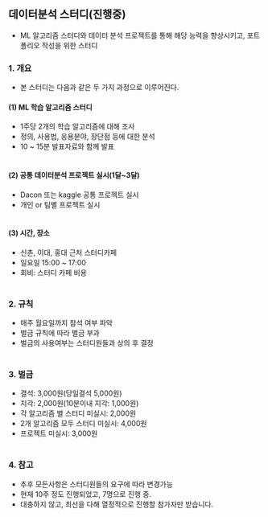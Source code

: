 ## 데이터분석 스터디(진행중)
- ML 알고리즘 스터디와 데이터 분석 프로젝트를 통해 해당 능력을 향상시키고, 포트폴리오 작성을 위한 스터디<br>

### 1. 개요
- 본 스터디는 다음과 같은 두 가지 과정으로 이루어진다.
#### (1) ML 학습 알고리즘 스터디
- 1주당 2개의 학습 알고리즘에 대해 조사
- 정의, 사용법, 응용분야, 장단점 등에 대한 분석
- 10 ~ 15분 발표자료와 함께 발표<br><br>
#### (2) 공통 데이터분석  프로젝트 실시(1달~3달)
- Dacon 또는 kaggle 공통 프로젝트 실시
- 개인 or 팀별 프로젝트 실시<br><br>
#### (3) 시간, 장소
- 신촌, 이대, 홍대 근처 스터디카페
- 일요일 15:00 ~ 17:00
- 회비: 스터디 카페 비용<br><br>

### 2. 규칙
- 매주 월요일까지 참석 여부 파악
- 벌금 규칙에 따라 벌금 부과
- 벌금의 사용여부는 스터디원들과 상의 후 결정 <br><br>

### 3. 벌금
- 결석: 3,000원(당일결석 5,000원)
- 지각: 2,000원(10분이내 지각: 1,000원)
- 각 알고리즘 별 스터디 미실시: 2,000원
- 2개 알고리즘 모두 스터디 미실시: 4,000원
- 프로젝트 미실시: 3,000원
<br><br>

### 4. 참고
- 추후 모든사항은 스터디원들의 요구에 따라 변경가능
- 현재 10주 정도 진행되었고, 7명으로 진행 중.
- 대충하지 않고, 최선을 다해 열정적으로 진행할 참가자만 받습니다.
